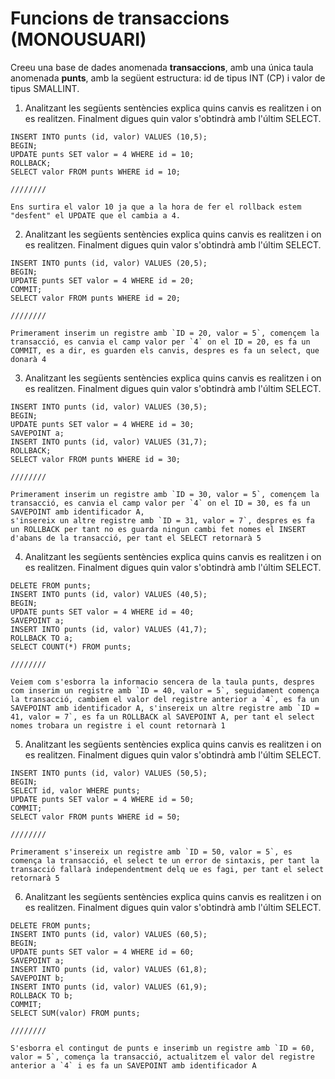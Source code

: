 # Funcions de transaccions (MONOUSUARI)

Creeu una base de dades anomenada __transaccions__, amb una única taula anomenada __punts__, amb la següent estructura: id de tipus INT (CP) i valor de tipus SMALLINT.

1. Analitzant les següents sentències explica quins canvis es realitzen i on es realitzen. Finalment digues quin valor s'obtindrà amb l'últim SELECT.  

```
INSERT INTO punts (id, valor) VALUES (10,5);
BEGIN;
UPDATE punts SET valor = 4 WHERE id = 10;
ROLLBACK;
SELECT valor FROM punts WHERE id = 10;

////////

Ens surtira el valor 10 ja que a la hora de fer el rollback estem "desfent" el UPDATE que el cambia a 4.
```

2. Analitzant les següents sentències explica quins canvis es realitzen i on es realitzen. Finalment digues quin valor s'obtindrà amb l'últim SELECT.  
```
INSERT INTO punts (id, valor) VALUES (20,5);
BEGIN;
UPDATE punts SET valor = 4 WHERE id = 20;
COMMIT;
SELECT valor FROM punts WHERE id = 20;

////////

Primerament inserim un registre amb `ID = 20, valor = 5`, començem la transacció, es canvia el camp valor per `4` on el ID = 20, es fa un COMMIT, es a dir, es guarden els canvis, despres es fa un select, que donarà 4
```


3. Analitzant les següents sentències explica quins canvis es realitzen i on es realitzen. Finalment digues quin valor s'obtindrà amb l'últim SELECT.

```
INSERT INTO punts (id, valor) VALUES (30,5);
BEGIN;
UPDATE punts SET valor = 4 WHERE id = 30;
SAVEPOINT a;
INSERT INTO punts (id, valor) VALUES (31,7);
ROLLBACK;
SELECT valor FROM punts WHERE id = 30;

////////

Primerament inserim un registre amb `ID = 30, valor = 5`, començem la transacció, es canvia el camp valor per `4` on el ID = 30, es fa un SAVEPOINT amb identificador A,
s'insereix un altre registre amb `ID = 31, valor = 7`, despres es fa un ROLLBACK per tant no es guarda ningun cambi fet nomes el INSERT d'abans de la transacció, per tant el SELECT retornarà 5
```

4. Analitzant les següents sentències explica quins canvis es realitzen i on es realitzen. Finalment digues quin valor s'obtindrà amb l'últim SELECT.
```
DELETE FROM punts;
INSERT INTO punts (id, valor) VALUES (40,5);
BEGIN;
UPDATE punts SET valor = 4 WHERE id = 40;
SAVEPOINT a;
INSERT INTO punts (id, valor) VALUES (41,7);
ROLLBACK TO a;
SELECT COUNT(*) FROM punts;

////////

Veiem com s'esborra la informacio sencera de la taula punts, despres com inserim un registre amb `ID = 40, valor = 5`, seguidament comença la transacció, cambiem el valor del registre anterior a `4`, es fa un SAVEPOINT amb identificador A, s'insereix un altre registre amb `ID = 41, valor = 7`, es fa un ROLLBACK al SAVEPOINT A, per tant el select nomes trobara un registre i el count retornarà 1
```
5. Analitzant les següents sentències explica quins canvis es realitzen i on es realitzen. Finalment digues quin valor s'obtindrà amb l'últim SELECT.
```
INSERT INTO punts (id, valor) VALUES (50,5);
BEGIN;
SELECT id, valor WHERE punts;
UPDATE punts SET valor = 4 WHERE id = 50;
COMMIT;
SELECT valor FROM punts WHERE id = 50;

////////

Primerament s'insereix un registre amb `ID = 50, valor = 5`, es comença la transacció, el select te un error de sintaxis, per tant la transacció fallarà independentment delq ue es fagi, per tant el select retornarà 5
```
6. Analitzant les següents sentències explica quins canvis es realitzen i on es realitzen. Finalment digues quin valor s'obtindrà amb l'últim SELECT.
```
DELETE FROM punts;
INSERT INTO punts (id, valor) VALUES (60,5);
BEGIN;
UPDATE punts SET valor = 4 WHERE id = 60;
SAVEPOINT a;
INSERT INTO punts (id, valor) VALUES (61,8);
SAVEPOINT b;
INSERT INTO punts (id, valor) VALUES (61,9);
ROLLBACK TO b;
COMMIT;
SELECT SUM(valor) FROM punts;

////////

S'esborra el contingut de punts e inserimb un registre amb `ID = 60, valor = 5`, comença la transacció, actualitzem el valor del registre anterior a `4` i es fa un SAVEPOINT amb identificador A
```